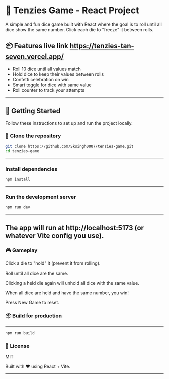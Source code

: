# 🎲 Tenzies Game - React Project

A simple and fun dice game built with React where the goal is to roll until all dice show the same number. Click each die to "freeze" it between rolls.

## 📦 Features live link https://tenzies-tan-seven.vercel.app/

- Roll 10 dice until all values match
- Hold dice to keep their values between rolls
- Confetti celebration on win
- Smart toggle for dice with same value
- Roll counter to track your attempts

---

## 🚀 Getting Started

Follow these instructions to set up and run the project locally.

### 📁 Clone the repository

```bash
git clone https://github.com/Sksingh0007/tenzies-game.git
cd tenzies-game
```
---
### Install dependencies
```bash
npm install
```
---
### Run the development server
```bash
npm run dev
```
---
The app will run at http://localhost:5173 (or whatever Vite config you use).
---

### 🎮 Gameplay
Click a die to "hold" it (prevent it from rolling).

Roll until all dice are the same.

Clicking a held die again will unhold all dice with the same value.

When all dice are held and have the same number, you win!

Press New Game to reset.


### 📦 Build for production
---
```bash
npm run build
```
### 📄 License
MIT

Built with ❤️ using React + Vite.

---









